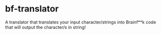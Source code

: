 # bf-translator
A translator that translates your input character/strings into Brainf**k code that will output the character/s in string!
